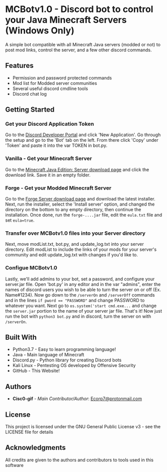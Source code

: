 # MCBotv1.0 - Discord bot to control your Java Minecraft Servers (Windows Only)

A simple bot compatible with all Minecraft Java servers (modded or not) to post mod links, control the server, and a few other discord commands.

## Features
* Permission and password protected commands
* Mod list for Modded server communities
* Several useful discord cmdline tools
* Discord chat log

## Getting Started

### Get your Discord Application Token
Go to the [Discord Developer Portal](<https://discordapp.com/developers/applications/>) and click 'New Application'. Go through the setup and go to the 'Bot' tab on the left. From there click 'Copy' under 'Token' and paste it into the var TOKEN in bot.py.

### Vanilla - Get your Minecraft Server
Go to the [Minecraft Java Edition: Server download page](<https://www.minecraft.net/en-us/download/server/>) and click the download link. Save it in an empty folder.

### Forge - Get your Modded Minecraft Server
Go to the [Forge Server download page](<http://files.minecraftforge.net/maven/net/minecraftforge/forge/index_1.16.4.html>) and download the latest installer. Next, run the installer, select the 'Install server' option, and changed the directory on the bottom to any empty directory, then continue the installation. Once done, run the ``` forge-....jar ``` file, edit the ``` eula.txt ``` file and set ``` eula=true ```. 

### Transfer over MCBotv1.0 files into your Server directory
Next, move modList.txt, bot.py, and update_log.txt into your server directory. Edit modList to include the links of your mods for your server's community and edit update_log.txt with changes if you'd like to.

### Configue MCBotv1.0
Lastly, we'll add admins to your bot, set a password, and configure your server.jar file. Open 'bot.py' in any editor and in the var "admins", enter the names of discord users you wish to be able to turn the server on or off (Ex. Name#1234). Now go down to the ``` /serverOn ``` and ``` /serverOff ``` commands and in the lines ``` if pword == "PASSWORD" ``` and change PASSWORD to whatever you want. Next go to ``` os.system('start cmd.exe... ``` and change the ``` server.jar ``` portion to the name of your server jar file. That's it! Now just run the bot with ``` python3 bot.py ``` and in discord, turn the server on with ``` /serverOn ```.

## Built With

* Python3.7 - Easy to learn programming language!
* Java - Main language of Minecraft
* Discord.py - Python library for creating Discord bots
* Kali Linux - Pentesting OS developed by Offensive Security
* GitHub - This Website!

## Authors

* **Cisc0-gif** - *Main Contributor/Author*: Ecorp7@protonmail.com

## License

This project is licensed under the GNU General Public License v3 - see the LICENSE file for details

## Acknowledgments

All credits are given to the authors and contributors to tools used in this software
